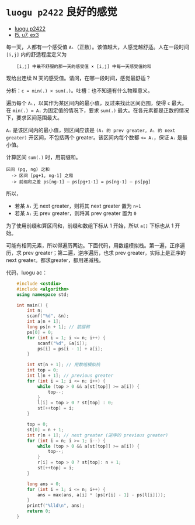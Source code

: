 # `luogu p2422` 良好的感觉

- [luogu p2422](https://www.luogu.com.cn/problem/P2422)
- [l5, u7, ex3](https://oj.youdao.com/course/37/277/1#/1/14196)

每一天，人都有一个感受值 `Aᵢ`（正数）。该值越大，人感觉越舒适。人在一段时间 `[i,j]` 内的舒适程度定义为
```
    [i,j] 中最不舒服的那一天的感受值 × [i,j] 中每一天感受值的和
```
现给出连续 N 天的感受值。请问，在哪一段时间，感觉最舒适？

分析：`c = min(.) × sum(.)`。吐槽：也不知道有什么物理意义。

遍历每个 `Aᵢ`，以其作为某区间内的最小值，反过来找此区间范围，使得 `c` 最大。在 `min(.) = Aᵢ` 为固定值的情况下，要求 `sum(.)` 最大。在各元素都是正数的情况下，要求区间范围最大。

`Aᵢ` 是该区间内的最小值，则区间应该是 `(Aᵢ 的 prev greater, Aᵢ 的 next greater)` 开区间，不包括两个 greater。该区间内每个数都 `<= Aᵢ`，保证 `Aᵢ` 是最小值。

计算区间 `sum(.)` 时，用前缀和。

```
区间 (pg, ng) 之和
  -> 区间 [pg+1, ng-1] 之和
  -> 前缀和之差 ps[ng-1] – ps[pg+1-1] = ps[ng-1] – ps[pg]
```
所以，
- 若某 `Aᵢ` 无 next greater，则将其 next greater 置为 `n+1`
- 若某 `Aᵢ` 无 prev greater，则将其 prev greater 置为 `0`

为了使用前缀和算区间和，前缀和数组下标从 1 开始，所以 `a[]` 下标也从 1 开始。

可能有相同元素，所以得遍历两边。下面代码，用数组模拟栈。第一遍，正序遍历，求 prev greater；第二遍，逆序遍历，也求 prev greater，实际上是正序的 next greater。都求greater，都用递减栈。

代码，luogu ac：

```cpp
    #include <cstdio>
    #include <algorithm>
    using namespace std;

    int main() {
        int n;
        scanf("%d", &n);
        int a[n + 1];
        long ps[n + 1]; // 前缀和
        ps[0] = 0;
        for (int i = 1; i <= n; i++) {
            scanf("%d", &a[i]);
            ps[i] = ps[i - 1] + a[i];
        }

        int st[n + 1]; // 用数组模拟栈
        int top = 0;
        int l[n + 1]; // previous greater
        for (int i = 1; i <= n; i++) {
            while (top > 0 && a[st[top]] >= a[i]) {
                top--;
            }
            l[i] = top > 0 ? st[top] : 0;
            st[++top] = i;
        }

        top = 0;
        st[0] = n + 1;
        int r[n + 1]; // next greater (逆序的 previous greater)
        for (int i = n; i >= 1; i--) {
            while (top > 0 && a[st[top]] >= a[i]) {
                top--;
            }
            r[i] = top > 0 ? st[top]: n + 1;
            st[++top] = i;
        }

        long ans = 0;
        for (int i = 1; i <= n; i++) {
            ans = max(ans, a[i] * (ps[r[i] - 1] - ps[l[i]]));
        }
        printf("%lld\n", ans);
        return 0;
    }
```
